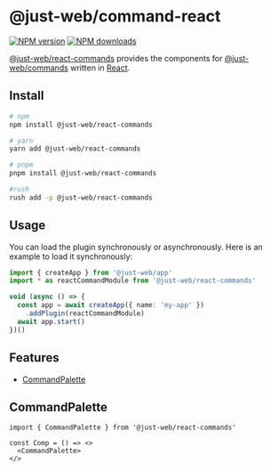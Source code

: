 # @just-web/command-react <!-- omit in toc -->

[![NPM version][npm-image]][npm-url]
[![NPM downloads][downloads-image]][downloads-url]

[@just-web/react-commands] provides the components for [@just-web/commands] written in [React].

## Install <!-- omit in toc -->

```sh
# npm
npm install @just-web/react-commands

# yarn
yarn add @just-web/react-commands

# pnpm
pnpm install @just-web/react-commands

#rush
rush add -p @just-web/react-commands
```

## Usage <!-- omit in toc -->

You can load the plugin synchronously or asynchronously.
Here is an example to load it synchronously:

```ts
import { createApp } from '@just-web/app'
import * as reactCommandModule from '@just-web/react-commands'

void (async () => {
  const app = await createApp({ name: 'my-app' })
    .addPlugin(reactCommandModule)
  await app.start()
})()
```

## Features <!-- omit in toc -->

- [CommandPalette](#commandpalette)

## CommandPalette

```tsx
import { CommandPalette } from '@just-web/react-commands'

const Comp = () => <>
  <CommandPalette>
</>
```

[@just-web/commands]: https://github.com/justland/just-web/tree/main/plugins/commands
[@just-web/react-commands]: https://github.com/justland/just-web/tree/main/components/react-commands
[React]: https://reactjs.org/
[downloads-image]: https://img.shields.io/npm/dm/@just-web/react-commands.svg?style=flat
[downloads-url]: https://npmjs.org/package/@just-web/react-commands
[npm-image]: https://img.shields.io/npm/v/@just-web/react-commands.svg?style=flat
[npm-url]: https://npmjs.org/package/@just-web/react-commands
